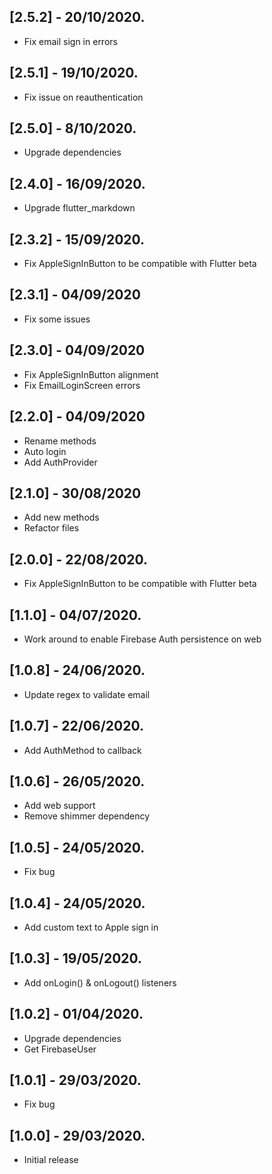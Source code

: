 ## [2.5.2] - 20/10/2020.
- Fix email sign in errors
## [2.5.1] - 19/10/2020.
- Fix issue on reauthentication
## [2.5.0] - 8/10/2020.
- Upgrade dependencies
## [2.4.0] - 16/09/2020.
- Upgrade flutter_markdown
## [2.3.2] - 15/09/2020.
- Fix AppleSignInButton to be compatible with Flutter beta
## [2.3.1] - 04/09/2020
- Fix some issues
## [2.3.0] - 04/09/2020
- Fix AppleSignInButton alignment
- Fix EmailLoginScreen errors
## [2.2.0] - 04/09/2020
- Rename methods
- Auto login
- Add AuthProvider
## [2.1.0] - 30/08/2020
- Add new methods
- Refactor files
## [2.0.0] - 22/08/2020.
- Fix AppleSignInButton to be compatible with Flutter beta
## [1.1.0] - 04/07/2020.
- Work around to enable Firebase Auth persistence on web
## [1.0.8] - 24/06/2020.
- Update regex to validate email
## [1.0.7] - 22/06/2020.
- Add AuthMethod to callback
## [1.0.6] - 26/05/2020.
- Add web support
- Remove shimmer dependency
## [1.0.5] - 24/05/2020.
- Fix bug
## [1.0.4] - 24/05/2020.
- Add custom text to Apple sign in
## [1.0.3] - 19/05/2020.
- Add onLogin() & onLogout() listeners
## [1.0.2] - 01/04/2020.
- Upgrade dependencies
- Get FirebaseUser
## [1.0.1] - 29/03/2020.
- Fix bug
## [1.0.0] - 29/03/2020.
- Initial release